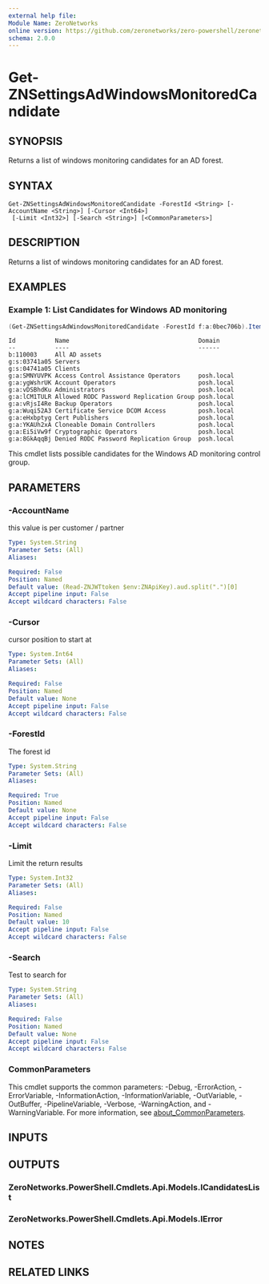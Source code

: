 ```yaml
---
external help file:
Module Name: ZeroNetworks
online version: https://github.com/zeronetworks/zero-powershell/zeronetworks/get-znsettingsadwindowsmonitoredcandidate
schema: 2.0.0
---
```


# Get-ZNSettingsAdWindowsMonitoredCandidate

## SYNOPSIS
Returns a list of windows monitoring candidates for an AD forest.

## SYNTAX

```
Get-ZNSettingsAdWindowsMonitoredCandidate -ForestId <String> [-AccountName <String>] [-Cursor <Int64>]
 [-Limit <Int32>] [-Search <String>] [<CommonParameters>]
```

## DESCRIPTION
Returns a list of windows monitoring candidates for an AD forest.

## EXAMPLES

### Example 1:  List Candidates for Windows AD monitoring
```powershell
(Get-ZNSettingsAdWindowsMonitoredCandidate -ForestId f:a:0bec706b).Items
```

```output
Id           Name                                    Domain
--           ----                                    ------
b:110003     All AD assets                           
g:s:03741a05 Servers                                 
g:s:04741a05 Clients                                 
g:a:SMNYUVPK Access Control Assistance Operators     posh.local
g:a:ygWshrUK Account Operators                       posh.local
g:a:vDSBhdKu Administrators                          posh.local
g:a:lCM1TULR Allowed RODC Password Replication Group posh.local
g:a:vRjsI4Re Backup Operators                        posh.local
g:a:Wuqi52A3 Certificate Service DCOM Access         posh.local
g:a:eHxbptyg Cert Publishers                         posh.local
g:a:YKAUh2xA Cloneable Domain Controllers            posh.local
g:a:Ei5iVw9f Cryptographic Operators                 posh.local
g:a:8GkAqqBj Denied RODC Password Replication Group  posh.local
```

This cmdlet lists possible candidates for the Windows AD monitoring control group.

## PARAMETERS

### -AccountName
this value is per customer / partner

```yaml
Type: System.String
Parameter Sets: (All)
Aliases:

Required: False
Position: Named
Default value: (Read-ZNJWTtoken $env:ZNApiKey).aud.split(".")[0]
Accept pipeline input: False
Accept wildcard characters: False
```

### -Cursor
cursor position to start at

```yaml
Type: System.Int64
Parameter Sets: (All)
Aliases:

Required: False
Position: Named
Default value: None
Accept pipeline input: False
Accept wildcard characters: False
```

### -ForestId
The forest id

```yaml
Type: System.String
Parameter Sets: (All)
Aliases:

Required: True
Position: Named
Default value: None
Accept pipeline input: False
Accept wildcard characters: False
```

### -Limit
Limit the return results

```yaml
Type: System.Int32
Parameter Sets: (All)
Aliases:

Required: False
Position: Named
Default value: 10
Accept pipeline input: False
Accept wildcard characters: False
```

### -Search
Test to search for

```yaml
Type: System.String
Parameter Sets: (All)
Aliases:

Required: False
Position: Named
Default value: None
Accept pipeline input: False
Accept wildcard characters: False
```

### CommonParameters
This cmdlet supports the common parameters: -Debug, -ErrorAction, -ErrorVariable, -InformationAction, -InformationVariable, -OutVariable, -OutBuffer, -PipelineVariable, -Verbose, -WarningAction, and -WarningVariable. For more information, see [about_CommonParameters](http://go.microsoft.com/fwlink/?LinkID=113216).

## INPUTS

## OUTPUTS

### ZeroNetworks.PowerShell.Cmdlets.Api.Models.ICandidatesList

### ZeroNetworks.PowerShell.Cmdlets.Api.Models.IError

## NOTES

## RELATED LINKS

